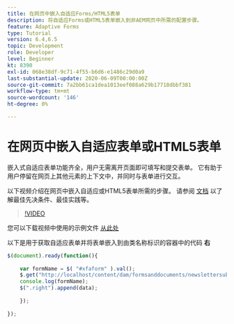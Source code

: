 ```yaml
---
title: 在网页中嵌入自适应Forms/HTML5表单
description: 将自适应Forms或HTML5表单嵌入到非AEM网页中所需的配置步骤。
feature: Adaptive Forms
type: Tutorial
version: 6.4,6.5
topic: Development
role: Developer
level: Beginner
kt: 8390
exl-id: 068e38df-9c71-4f55-b6d6-e1486c29d0a9
last-substantial-update: 2020-06-09T00:00:00Z
source-git-commit: 7a2bb61ca1dea1013eef088a629b17718dbbf381
workflow-type: tm+mt
source-wordcount: '146'
ht-degree: 0%

---
```


# 在网页中嵌入自适应表单或HTML5表单

嵌入式自适应表单功能齐全，用户无需离开页面即可填写和提交表单。 它有助于用户停留在网页上其他元素的上下文中，并同时与表单进行交互。

以下视频介绍在网页中嵌入自适应或HTML5表单所需的步骤。
请参阅 [文档](https://experienceleague.adobe.com/docs/experience-manager-64/forms/adaptive-forms-basic-authoring/embed-adaptive-form-external-web-page.html?lang=en) 以了解最佳先决条件、最佳实践等。
>[!VIDEO](https://video.tv.adobe.com/v/335893?quality=9&learn=on)

您可以下载视频中使用的示例文件 [从此处](assets/embedding-af-web-page.zip)

以下是用于获取自适应表单并将表单嵌入到由类名称标识的容器中的代码 **右**

```javascript
$(document).ready(function(){
  
    var formName = $( "#xfaform" ).val();
    $.get("http://localhost/content/dam/formsanddocuments/newslettersubscription/jcr:content?wcmmode=disabled", function(data, status){
    console.log(formName);
    $(".right").append(data);
      
    });
  
});
```
